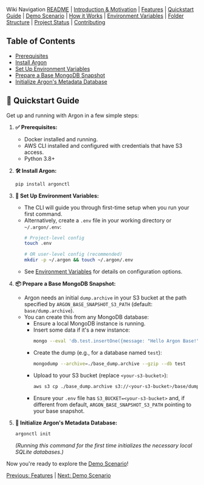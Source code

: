 Wiki Navigation
[README](../../README.md) | [Introduction & Motivation](01_introduction.md) | [Features](02_features.md) | [Quickstart Guide](03_quickstart_guide.md) | [Demo Scenario](04_demo_scenario.md) | [How it Works](05_how_it_works.md) | [Environment Variables](06_environment_variables.md) | [Folder Structure](07_folder_structure.md) | [Project Status](08_status.md) | [Contributing](09_contributing.md)

## Table of Contents
- [Prerequisites](#✅-prerequisites)
- [Install Argon](#🛠️-install-argon)
- [Set Up Environment Variables](#🔑-set-up-environment-variables)
- [Prepare a Base MongoDB Snapshot](#📦-prepare-a-base-mongodb-snapshot)
- [Initialize Argon's Metadata Database](#🏁-initialize-argons-metadata-database)

## 🚀 Quickstart Guide

Get up and running with Argon in a few simple steps:

1.  **✅ Prerequisites:**
    * Docker installed and running.
    * AWS CLI installed and configured with credentials that have S3 access.
    * Python 3.8+

2.  **🛠️ Install Argon:**
    ```sh
    pip install argonctl
    ```

3.  **🔑 Set Up Environment Variables:**
    * The CLI will guide you through first-time setup when you run your first command.
    * Alternatively, create a `.env` file in your working directory or `~/.argon/.env`:
        ```sh
        # Project-level config
        touch .env
        
        # OR user-level config (recommended)
        mkdir -p ~/.argon && touch ~/.argon/.env
        ```
    * See [Environment Variables](./06_environment_variables.md) for details on configuration options.

4.  **📦 Prepare a Base MongoDB Snapshot:**
    * Argon needs an initial `dump.archive` in your S3 bucket at the path specified by `ARGON_BASE_SNAPSHOT_S3_PATH` (default: `base/dump.archive`).
    * You can create this from any MongoDB database:
        * Ensure a local MongoDB instance is running.
        * Insert some data if it's a new instance:
            ```sh
            mongo --eval 'db.test.insertOne({message: "Hello Argon Base!"});'
            ```
        * Create the dump (e.g., for a database named `test`):
            ```sh
            mongodump --archive=./base_dump.archive --gzip --db test 
            ```
        * Upload to your S3 bucket (replace `<your-s3-bucket>`):
            ```sh
            aws s3 cp ./base_dump.archive s3://<your-s3-bucket>/base/dump.archive
            ```
        * Ensure your `.env` file has `S3_BUCKET=<your-s3-bucket>` and, if different from default, `ARGON_BASE_SNAPSHOT_S3_PATH` pointing to your base snapshot.

5.  **🏁 Initialize Argon's Metadata Database:**
    ```sh
    argonctl init
    ```
    *(Running this command for the first time initializes the necessary local SQLite databases.)*

Now you're ready to explore the [Demo Scenario](./04_demo_scenario.md)!

[Previous: Features](02_features.md) | [Next: Demo Scenario](04_demo_scenario.md)
